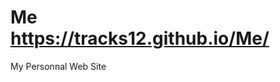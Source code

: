 # Me <br /><a target="_blank" href="https://tracks12.github.io/Me/">https://tracks12.github.io/Me/</a>
My Personnal Web Site
